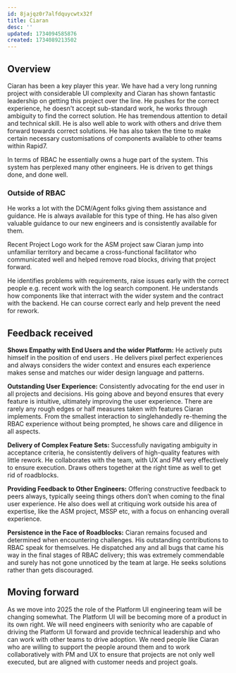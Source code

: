 ```yaml
---
id: 8jajqz0r7alfdquycwtx32f
title: Ciaran
desc: ''
updated: 1734094585876
created: 1734089213502
---
```


## Overview

Ciaran has been a key player this year. We have had a very long running project with considerable UI complexity and Ciaran has shown fantastic leadership on getting this project over the line. He pushes for the correct experience, he doesn't accept sub-standard work, he works through ambiguity to find the correct solution. He has tremendous attention to detail and technical skill. He is also well able to work with others and drive them forward towards correct solutions. He has also taken the time to make certain necessary customisations of components available to other teams within Rapid7.

In terms of RBAC he essentially owns a huge part of the system. This system has perplexed many other engineers. He is driven to get things done, and done well.

### Outside of RBAC

He works a lot with the DCM/Agent folks giving them assistance and guidance. He is always available for this type of thing. He has also given valuable guidance to our new engineers and is consistently available for them.

Recent Project Logo work for the ASM project saw Ciaran jump into unfamiliar territory and became a cross-functional facilitator who communicated well and helped remove road blocks, driving that project forward.

He identifies problems with requirements, raise issues early with the correct people e.g. recent work with the log search component. He understands how components like that interract with the wider system and the contract with the backend. He can course correct early and help prevent the need for rework.

## Feedback received

**Shows Empathy with End Users and the wider Platform:** He actively puts himself in the position of end users . He delivers pixel perfect experiences and always considers the wider context and ensures each experience makes sense and matches our wider design language and patterns.

**Outstanding User Experience:** Consistently advocating for the end user in all projects and decisions. His going above and beyond ensures that every feature is intuitive, ultimately improving the user experience. There are rarely any rough edges or half measures taken with features Ciaran implements. From the smallest interaction to singlehandedly re-theming the RBAC experience without being prompted, he shows care and diligence in all aspects.

**Delivery of Complex Feature Sets:** Successfully navigating ambiguity in acceptance criteria, he consistently delivers of high-quality features with little rework. He collaborates with the team, with UX and PM very effectively to ensure execution. Draws others together at the right time as well to get rid of roadblocks.

**Providing Feedback to Other Engineers:** Offering constructive feedback to peers always, typically seeing things others don’t when coming to the final user experience. He also does well at critiquing work outside his area of expertise, like the ASM project, MSSP etc, with a focus on enhancing overall experience.

**Persistence in the Face of Roadblocks:** Ciaran remains focused and determined when encountering challenges. His outstanding contributions to RBAC speak for themselves. He dispatched any and all bugs that came his way in the final stages of RBAC delivery; this was extremely commendable and surely has not gone unnoticed by the team at large. He seeks solutions rather than gets discouraged.

## Moving forward

As we move into 2025 the role of the Platform UI engineering team will be changing somewhat. The Platform UI will be becoming more of a product in its own right. We will need engineers with seniority who are capable of driving the Platform UI forward and provide technical leadership and who can work with other teams to drive adoption. We need people like Ciaran who are willing to support the people around them and to work collaboratively with PM and UX to ensure that projects are not only well executed, but are aligned with customer needs and project goals.
